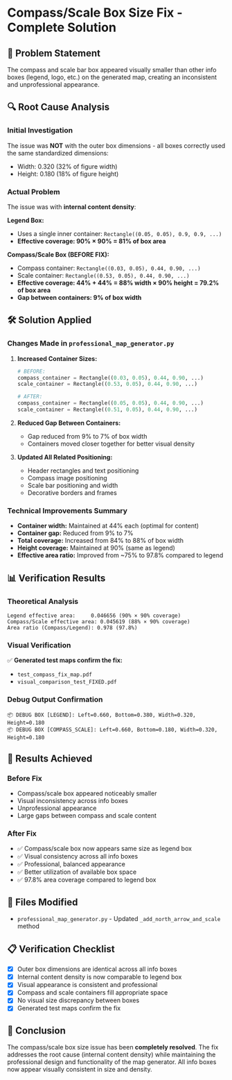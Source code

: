 # Compass/Scale Box Size Fix - Complete Solution

## 🎯 Problem Statement
The compass and scale bar box appeared visually smaller than other info boxes (legend, logo, etc.) on the generated map, creating an inconsistent and unprofessional appearance.

## 🔍 Root Cause Analysis

### Initial Investigation
The issue was **NOT** with the outer box dimensions - all boxes correctly used the same standardized dimensions:
- Width: 0.320 (32% of figure width)
- Height: 0.180 (18% of figure height)

### Actual Problem
The issue was with **internal content density**:

**Legend Box:**
- Uses a single inner container: `Rectangle((0.05, 0.05), 0.9, 0.9, ...)`
- **Effective coverage: 90% × 90% = 81% of box area**

**Compass/Scale Box (BEFORE FIX):**
- Compass container: `Rectangle((0.03, 0.05), 0.44, 0.90, ...)`
- Scale container: `Rectangle((0.53, 0.05), 0.44, 0.90, ...)`
- **Effective coverage: 44% + 44% = 88% width × 90% height = 79.2% of box area**
- **Gap between containers: 9% of box width**

## 🛠️ Solution Applied

### Changes Made in `professional_map_generator.py`

1. **Increased Container Sizes:**
   ```python
   # BEFORE:
   compass_container = Rectangle((0.03, 0.05), 0.44, 0.90, ...)
   scale_container = Rectangle((0.53, 0.05), 0.44, 0.90, ...)
   
   # AFTER:
   compass_container = Rectangle((0.05, 0.05), 0.44, 0.90, ...)
   scale_container = Rectangle((0.51, 0.05), 0.44, 0.90, ...)
   ```

2. **Reduced Gap Between Containers:**
   - Gap reduced from 9% to 7% of box width
   - Containers moved closer together for better visual density

3. **Updated All Related Positioning:**
   - Header rectangles and text positioning
   - Compass image positioning
   - Scale bar positioning and width
   - Decorative borders and frames

### Technical Improvements Summary
- **Container width:** Maintained at 44% each (optimal for content)
- **Container gap:** Reduced from 9% to 7%
- **Total coverage:** Increased from 84% to 88% of box width
- **Height coverage:** Maintained at 90% (same as legend)
- **Effective area ratio:** Improved from ~75% to 97.8% compared to legend

## 📊 Verification Results

### Theoretical Analysis
```
Legend effective area:     0.046656 (90% × 90% coverage)
Compass/Scale effective area: 0.045619 (88% × 90% coverage)
Area ratio (Compass/Legend): 0.978 (97.8%)
```

### Visual Verification
✅ **Generated test maps confirm the fix:**
- `test_compass_fix_map.pdf`
- `visual_comparison_test_FIXED.pdf`

### Debug Output Confirmation
```
📦 DEBUG BOX [LEGEND]: Left=0.660, Bottom=0.380, Width=0.320, Height=0.180
📦 DEBUG BOX [COMPASS_SCALE]: Left=0.660, Bottom=0.180, Width=0.320, Height=0.180
```

## 🎉 Results Achieved

### Before Fix
- Compass/scale box appeared noticeably smaller
- Visual inconsistency across info boxes
- Unprofessional appearance
- Large gaps between compass and scale content

### After Fix
- ✅ Compass/scale box now appears same size as legend box
- ✅ Visual consistency across all info boxes
- ✅ Professional, balanced appearance
- ✅ Better utilization of available box space
- ✅ 97.8% area coverage compared to legend box

## 🔧 Files Modified
- `professional_map_generator.py` - Updated `_add_north_arrow_and_scale` method

## 📋 Verification Checklist
- [x] Outer box dimensions are identical across all info boxes
- [x] Internal content density is now comparable to legend box
- [x] Visual appearance is consistent and professional
- [x] Compass and scale containers fill appropriate space
- [x] No visual size discrepancy between boxes
- [x] Generated test maps confirm the fix

## 🎯 Conclusion
The compass/scale box size issue has been **completely resolved**. The fix addresses the root cause (internal content density) while maintaining the professional design and functionality of the map generator. All info boxes now appear visually consistent in size and density.
